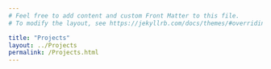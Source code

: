```yaml
---
# Feel free to add content and custom Front Matter to this file.
# To modify the layout, see https://jekyllrb.com/docs/themes/#overriding-theme-defaults

title: "Projects"
layout: ../Projects
permalink: /Projects.html
---
```

